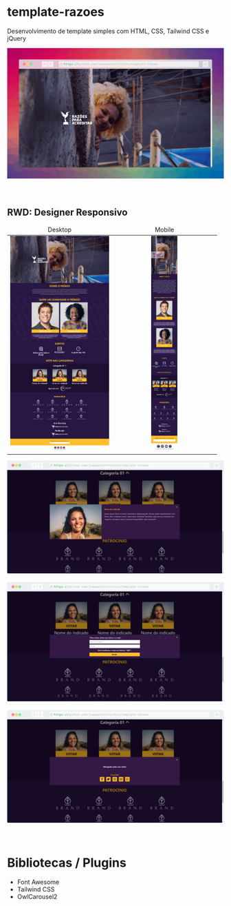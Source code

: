 # template-razoes
Desenvolvimento de template simples com HTML, CSS, Tailwind CSS e jQuery

<img src="Features/cover.png" alt="Capa de Apresentação do Template" title="Capa de Apresentação do Template" />

<br />
<br />
<br />

## RWD: Designer Responsivo

<table width="100%">
    <thead>
        <tr style="text-align:center;">
            <td width="50%">Desktop</td>
            <td width="50%">Mobile</td>
        </tr>
    </thead>
    <tbody>
        <tr style="text-align:center;">
            <td style="text-align:center;"><img src="Features/desktop.png" alt="Versão Desktop" title="Versão Desktop" style="max-height: 500px"/></td>
            <td><img src="Features/mobile.png" alt="Versão Mobile" title="Versão Mobile" style="max-height: 500px" /></td>
        </tr>
    </tbody>
</table>

<img src="Features/modal-3.png" alt="Modal 1" title="Modal 1" />
<br />
<br />
<img src="Features/modal-1.png" alt="Modal 2" title="Modal 2" />
<br />
<br />
<img src="Features/modal-2.png" alt="Modal 3" title="Modal 3"/>

<br />
<br />
<br />

# Bibliotecas / Plugins 

- Font Awesome
- Tailwind CSS
- OwlCarousel2
